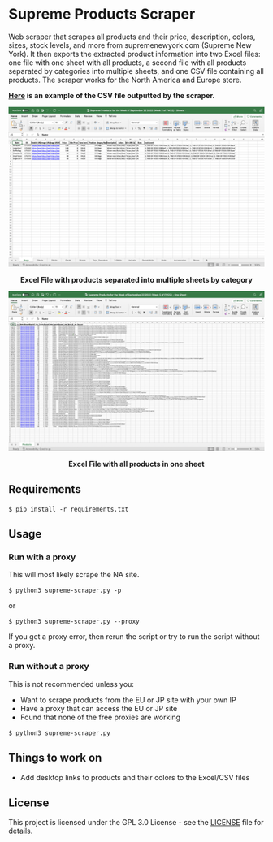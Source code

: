 # Supreme Products Scraper

Web scraper that scrapes all products and their price, description, colors, sizes, stock levels, and more from supremenewyork.com (Supreme New York). It then exports the extracted product information into two Excel files: one file with one sheet with all products, a second file with all products separated by categories into multiple sheets, and one CSV file containing all products. The scraper works for the North America and Europe store.

<b>[Here](sample%20data/Sample%20NA%20Supreme%20Products%20for%20the%20Week%20of%20September%2022%202022%20(Week%205%20of%20FW22)%20-%20CSV.csv) is an example of the CSV file outputted by the scraper.</b>

![Multiple sheets of products in an Excel file](images/Excel%20-%20Multiple%20Sheets.png)
<p align="center">
  <b>Excel File with products separated into multiple sheets by category</b>
</p>

![One sheet of products in an Excel file](images/Excel%20-%20One%20Sheet.png)

<p align="center">
  <b>Excel File with all products in one sheet</b>
</p>

## Requirements

```
$ pip install -r requirements.txt
```

## Usage

### Run with a proxy
This will most likely scrape the NA site.
```
$ python3 supreme-scraper.py -p
```
or
```
$ python3 supreme-scraper.py --proxy
```
If you get a proxy error, then rerun the script or try to run the script without a proxy.


### Run without a proxy
This is not recommended unless you:
- Want to scrape products from the EU or JP site with your own IP
- Have a proxy that can access the EU or JP site
- Found that none of the free proxies are working
```
$ python3 supreme-scraper.py
```

## Things to work on

- Add desktop links to products and their colors to the Excel/CSV files

## License

This project is licensed under the GPL 3.0 License - see the [LICENSE](LICENSE) file for details.